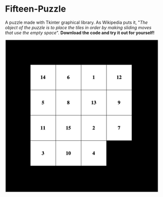 # Fifteen-Puzzle

A puzzle made with Tkinter graphical library. As Wikipedia puts it, "_The object of the puzzle is to place the tiles in order by making sliding moves that use the empty space_". **Download the code and try it out for yourself!**

![15 puzzle](puzzle.png)
